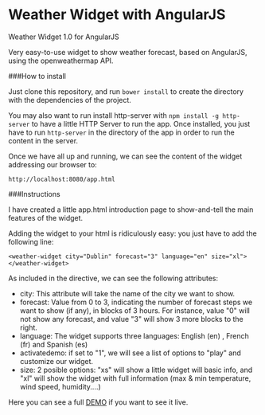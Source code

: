 # Weather Widget with AngularJS
Weather Widget 1.0 for AngularJS

Very easy-to-use widget to show weather forecast, based on AngularJS, using the openweathermap API.

###How to install

Just clone this repository, and run `bower install` to create the directory with the dependencies of the project.

You may also want to run install http-server with `npm install -g http-server` to have a little HTTP Server to run the app. Once installed, you just have to run `http-server` in the directory of the app in order to run the content in the server.

Once we have all up and running, we can see the content of the widget addressing our browser to:

`http://localhost:8080/app.html`

###Instructions

I have created a little app.html introduction page to show-and-tell the main features of the widget.

Adding the widget to your html is ridiculously easy: you just have to add the following line:

`<weather-widget city="Dublin" forecast="3" language="en" size="xl"></weather-widget>`

As included in the directive, we can see the following attributes:

* city: This attribute will take the name of the city we want to show.
* forecast: Value from 0 to 3, indicating the number of forecast steps we want to show (if any), in blocks of 3 hours. For instance, value "0" will not show any forecast, and value "3" will show 3 more blocks to the right.
* language: The widget supports three languages: English (en) , French (fr) and Spanish (es)
* activatedemo: if set to "1", we will see a list of options to "play" and customize our widget.
* size: 2 posible options: "xs" will show a little widget will basic info, and "xl" will show the widget with full information (max & min temperature, wind speed, humidity....)
 
Here you can see a full [DEMO](http://www.sergiolealdev.com/WeatherWidget/app.html) if you want to see it live.
